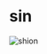 # sin
![shion](https://static.wikia.nocookie.net/saihate-station/images/1/1b/Shion_17_hohoemi.png/revision/latest/scale-to-width-down/250?cb=20240619065750)
